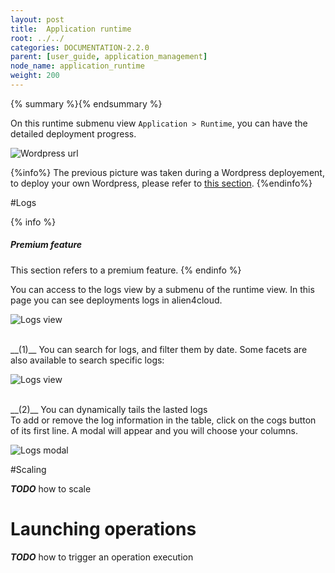 ```yaml
---
layout: post
title:  Application runtime
root: ../../
categories: DOCUMENTATION-2.2.0
parent: [user_guide, application_management]
node_name: application_runtime
weight: 200
---
```


{% summary %}{% endsummary %}

On this runtime submenu view `Application > Runtime`, you can have the detailed deployment
progress.

![Wordpress url](../../images/user_guide/user_guide_topology_template_runtime.png)

{%info%}
The previous picture was taken during a Wordpress deployement, to deploy your own Wordpress, please refer to [this section](#/documentation/2.2.0/getting_started/getting_started.html).
{%endinfo%}

#Logs

{% info %}
<h5>Premium feature</h5>
This section refers to a premium feature.
{% endinfo %}

You can access to the logs view by a submenu of the runtime view. In this page you can see deployments logs in alien4cloud.

![Logs view](../../images/user_guide/application/log_view.png)

<br/>
__(1)__ You can search for logs, and filter them by date. Some facets are also available to search specific logs:

![Logs view](../../images/user_guide/application/log_view_filters.png)

<br/>
__(2)__ You can dynamically tails the lasted logs

<br/>
To add or remove the log information in the table, click on the cogs button of its first line. A modal will appear and you will choose your columns.

![Logs modal](../../images/user_guide/application/log_modal.png)

#Scaling

***TODO*** how to scale

# Launching operations
***TODO*** how to trigger an operation execution
